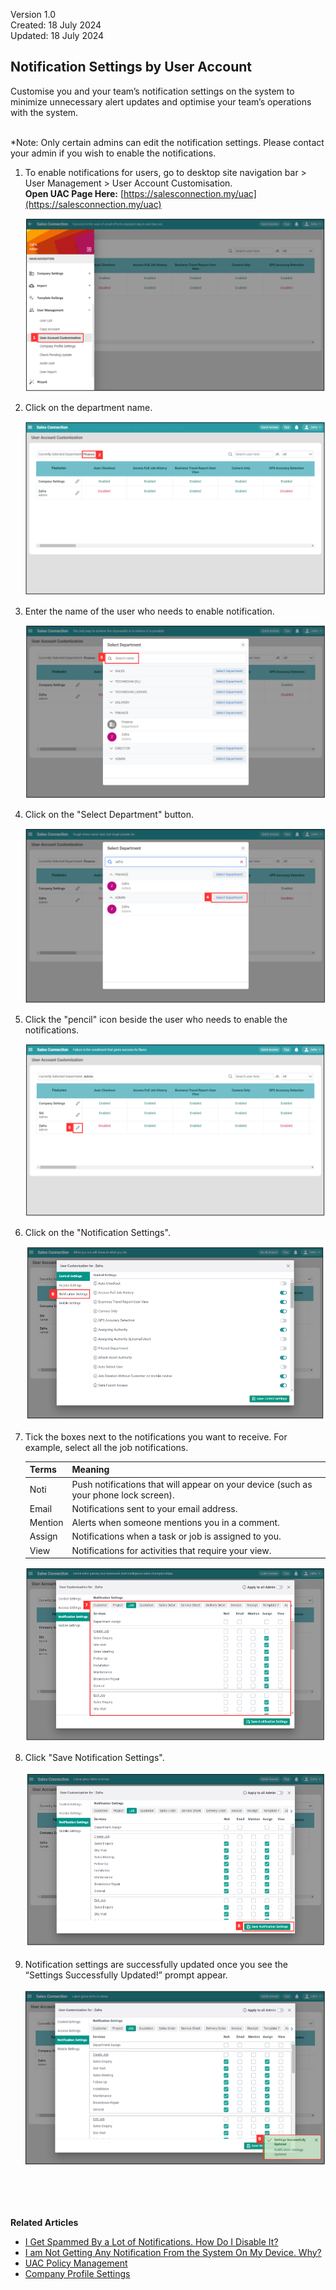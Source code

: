 Version 1.0<br>
Created: 18 July 2024<br>
Updated: 18 July 2024<br>
## Notification Settings by User Account

Customise you and your team’s notification settings on the system to minimize unnecessary alert updates and optimise your team’s operations with the system.<br><br>

*Note: Only certain admins can edit the notification settings. Please contact your admin if you wish to enable the notifications.<br>
 
1. To enable notifications for users, go to desktop site navigation bar > User Management > User Account Customisation.<br>
   **Open UAC Page Here:** [https://salesconnection.my/uac](https://salesconnection.my/uac)<br>
     
   <p align="center">
     <img src="img/User_Account_Customisation.png" alt="User Account Customisation">
   </p>
     
2. Click on the department name.<br>
  
   <p align="center">
     <img src="img/Select_Department_In_UAC.png" alt="Select Department in UAC">
   </p>
     
3. Enter the name of the user who needs to enable notification.<br>

   <p align="center">
     <img src="img/Enter_Name_For_Enable_Assisted_Checkout.png" alt="Enter Name for Enable Assisted Checkout">
   </p>
  
4. Click on the "Select Department" button.<br>

   <p align="center">
     <img src="img/Click_Select_Department_Button.png" alt="Click Select Department Button">
   </p>

5. Click the "pencil" icon beside the user who needs to enable the notifications.<br>

   <p align="center">
     <img src="img/Click_Pencil_Icon.png" alt="Click Pencil Icon">
   </p>

6. Click on the "Notification Settings".<br>

   <p align="center">
     <img src="img/Enable_Notification_In_UAC_Step_6.png" alt="Enable Notification in UAC Step 6">
   </p>

7. Tick the boxes next to the notifications you want to receive. For example, select all the job notifications.

   | Terms | Meaning |
   |-------|---------|
   | Noti | Push notifications that will appear on your device (such as your phone lock screen). |
   | Email | Notifications sent to your email address. |
   | Mention | Alerts when someone mentions you in a comment. |
   | Assign | Notifications when a task or job is assigned to you. |
   | View | Notifications for activities that require your view. |

   <p align="center">
     <img src="img/Enable_Notification_In_UAC_Step_7.png" alt="Enable Notification in UAC Step 7">
   </p>

8. Click "Save Notification Settings".

   <p align="center">
     <img src="img/Enable_Notification_In_UAC_Step_8.png" alt="Enable Notification in UAC Step 8">
   </p>
   
9. Notification settings are successfully updated once you see the “Settings Successfully Updated!” prompt appear.

   <p align="center">
     <img src="img/Enable_Notification_In_UAC_Step_9.png" alt="Enable Notification in UAC Step 9">
   </p>
   <br><br><br>

**Related Articles**
- [I Get Spammed By a Lot of Notifications. How Do I Disable It?](Disable_Notification.md)
- [I am Not Getting Any Notification From the System On My Device. Why?](Not_Getting_Notification.md)
- [UAC Policy Management](UAC_Policy_Management.md)
- [Company Profile Settings](Company_Profile_Settings.md)
